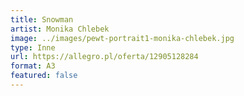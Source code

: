 ```yaml
---
title: Snowman
artist: Monika Chlebek
image: ../images/pewt-portrait1-monika-chlebek.jpg
type: Inne
url: https://allegro.pl/oferta/12905128284
format: A3
featured: false
---
```

